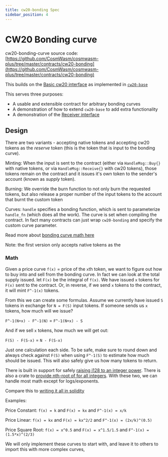 ```yaml
---
title: cw20-bonding Spec
sidebar_position: 4
---
```


# CW20 Bonding curve

cw20-bonding-curve source code: [https://github.com/CosmWasm/cosmwasm-plus/tree/master/contracts/cw20-bonding](https://github.com/CosmWasm/cosmwasm-plus/tree/master/contracts/cw20-bonding)

This builds on the [Basic cw20 interface](spec.md)
as implemented in [`cw20-base`](cw20-base-spec.md)

This serves three purposes:

* A usable and extensible contract for arbitrary bonding curves
* A demonstration of how to extend `cw20-base` to add extra functionality
* A demonstration of the [Receiver interface](spec.md#receiver)

## Design

There are two variants - accepting native tokens and accepting cw20 tokens
as the *reserve* token (this is the token that is input to the bonding curve).

Minting: When the input is sent to the contract (either via `HandleMsg::Buy{}`
with native tokens, or via `HandleMsg::Receive{}` with cw20 tokens),
those tokens remain on the contract and it issues it's own token to the
sender's account (known as *supply* token).

Burning: We override the burn function to not only burn the requested tokens,
but also release a proper number of the input tokens to the account that burnt
the custom token

Curves: `handle` specifies a bonding function, which is sent to parameterize
`handle_fn` (which does all the work). The curve is set when compiling
the contract. In fact many contracts can just wrap `cw20-bonding` and
specify the custom curve parameter.

Read more about [bonding curve math here](https://yos.io/2018/11/10/bonding-curves/)

Note: the first version only accepts native tokens as the

### Math

Given a price curve `f(x)` = price of the `x`th token, we want to figure out
how to buy into and sell from the bonding curve. In fact we can look at
the total supply issued. let `F(x)` be the integral of `f(x)`. We have issued
`x` tokens for `F(x)` sent to the contract. Or, in reverse, if we send
`x` tokens to the contract, it will mint `F^-1(x)` tokens.

From this we can create some formulas. Assume we currently have issued `S`
tokens in exchange for `N = F(S)` input tokens. If someone sends us `x` tokens,
how much will we issue?

`F^-1(N+x) - F^-1(N)` = `F^-1(N+x) - S`

And if we sell `x` tokens, how much we will get out:

`F(S) - F(S-x)` = `N - F(S-x)`

Just one calculation each side. To be safe, make sure to round down and
always check against `F(S)` when using `F^-1(S)` to estimate how much
should be issued. This will also safely give us how many tokens to return.

There is built in support for safely [raising i128 to an integer power](https://doc.rust-lang.org/std/primitive.i128.html#method.checked_pow).
There is also a crate to [provide nth-root of for all integers](https://docs.rs/num-integer/0.1.43/num_integer/trait.Roots.html).
With these two, we can handle most math except for logs/exponents.

Compare this to [writing it all in solidity](https://github.com/OpenZeppelin/openzeppelin-contracts/blob/7b7ff729b82ea73ea168e495d9c94cb901ae95ce/contracts/math/Power.sol)

Examples:

Price Constant: `f(x) = k` and `F(x) = kx` and `F^-1(x) = x/k`

Price Linear: `f(x) = kx` and `F(x) = kx^2/2` and `F^-1(x) = (2x/k)^(0.5)`

Price Square Root: `f(x) = x^0.5` and `F(x) = x^1.5/1.5` and `F^-1(x) = (1.5*x)^(2/3)`

We will only implement these curves to start with, and leave it to others to import this with more complex curves,
